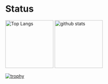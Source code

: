 # Status

<p align="left"> 
  <img alt="Top Langs" height="150px" src="https://github-readme-stats.vercel.app/api/top-langs/?username=hiddy0329&layout=compact&show_icons=true&theme=onedark" />
  <img alt="github stats" height="150px" src="https://github-readme-stats.vercel.app/api?username=hiddy0329&theme=onedark&show_icons=ture" />
</p>

[![trophy](https://github-profile-trophy.vercel.app/?username=hiddy0329&theme=onedark&column=9&
)](https://github.com/ryo-ma/github-profile-trophy)
